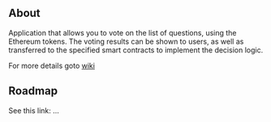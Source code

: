 ## About  

Application that allows you to vote on the list of questions, using the Ethereum tokens. The voting results can be shown to users, as well as transferred to the specified smart contracts to implement the decision logic.  

For more details goto [wiki](https://github.com/Neos1/zeroone/wiki)  

## Roadmap  

See this link: ...
